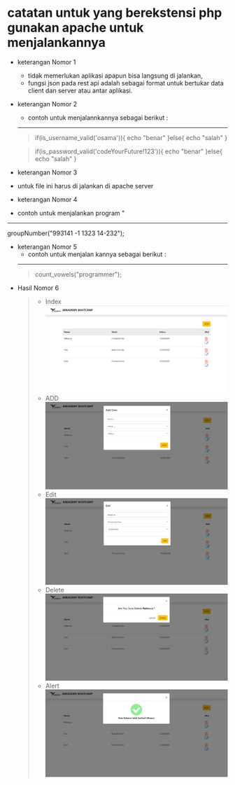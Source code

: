 # catatan untuk yang berekstensi php gunakan apache untuk menjalankannya
- keterangan Nomor 1
  * tidak memerlukan aplikasi apapun bisa langsung di jalankan,
  * fungsi json pada rest api adalah sebagai format untuk bertukar data client dan server atau antar aplikasi.
- keterangan Nomor 2
  * contoh untuk menjalannkannya sebagai berikut :
  --------------
   > if(is_username_valid('osama')){
  echo "benar"
  }else{
  echo "salah"
  }
  
  > if(is_password_valid('codeYourFuture!123')){
  echo "benar"
  }else{
  echo "salah"
  }
- keterangan Nomor 3
 * untuk file ini harus di jalankan di apache server
- keterangan Nomor 4
 * contoh untuk menjalankan program "
  --------------
  groupNumber("993141 -1 1323 14-232");
- keterangan Nomor 5
   * contoh untuk menjalan kannya sebagai berikut :
   --------------
   > count_vowels("programmer");
- Hasil Nomor 6
   > * Index
    ![Index](/enam/image/index.png)
   > * ADD
   ![ADD](/enam/image/add.png)
   > * Edit
   ![Edit](/enam/image/edit.png)
   > * Delete
   ![Delete](/enam/image/del.png)
   > * Alert
   ![Alert delete](/enam/image/alert.png)
